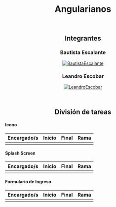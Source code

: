 <h1 align="center">Angularianos</h1>
<br>


<div align="center">
    <h2 align="center">Integrantes</h1>
</div>

<h3 align="center">Bautista Escalante </h3>

<div align="center">

[![BautistaEscalante](https://img.shields.io/badge/BautistaEscalante-707070?style=for-the-badge&logo=github&logoColor=black)](https://github.com/bautista-escalante)
</div>

<h3 align="center">Leandro Escobar </h3>

<div align="center">

[![LeandroEscobar](https://img.shields.io/badge/LeandroEscobar-707070?style=for-the-badge&logo=github&logoColor=black)](https://github.com/LeandroUTNFRA)
</div>


<br/>

<h2 align="center">División de tareas</h2>

#### Icono

| Encargado/s       | Inicio | Final | Rama      |
| :---------------- | :----- | :---- | :-------- |
|                   |       |        |           |

#### Splash Screen

| Encargado/s       | Inicio | Final | Rama      |
| :---------------- | :----- | :---- | :-------- |
|     |   |  |  |

#### Formulario de Ingreso

| Encargado/s                        | Inicio | Final | Rama      |
| :--------------------------------- | :----- | :---- | :-------- |
|  |   |  |  |
